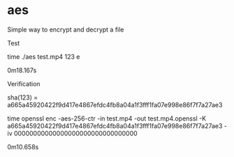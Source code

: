 # aes
Simple way to encrypt and decrypt a file

Test

time ./aes test.mp4 123 e

0m18.167s

Verification

sha(123) = a665a45920422f9d417e4867efdc4fb8a04a1f3fff1fa07e998e86f7f7a27ae3

time openssl enc -aes-256-ctr -in test.mp4 -out test.mp4.openssl -K a665a45920422f9d417e4867efdc4fb8a04a1f3fff1fa07e998e86f7f7a27ae3 -iv 00000000000000000000000000000000

0m10.658s


